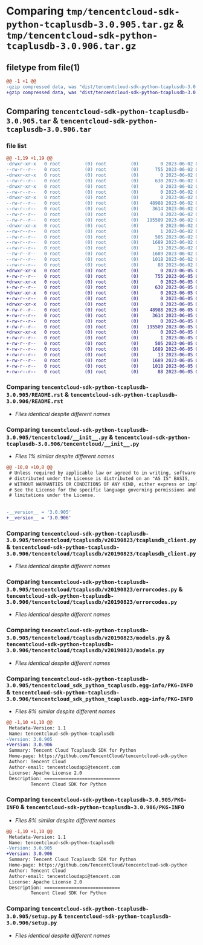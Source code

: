 # Comparing `tmp/tencentcloud-sdk-python-tcaplusdb-3.0.905.tar.gz` & `tmp/tencentcloud-sdk-python-tcaplusdb-3.0.906.tar.gz`

## filetype from file(1)

```diff
@@ -1 +1 @@
-gzip compressed data, was "dist/tencentcloud-sdk-python-tcaplusdb-3.0.905.tar", last modified: Fri Jun  2 00:39:31 2023, max compression
+gzip compressed data, was "dist/tencentcloud-sdk-python-tcaplusdb-3.0.906.tar", last modified: Mon Jun  5 00:42:43 2023, max compression
```

## Comparing `tencentcloud-sdk-python-tcaplusdb-3.0.905.tar` & `tencentcloud-sdk-python-tcaplusdb-3.0.906.tar`

### file list

```diff
@@ -1,19 +1,19 @@
-drwxr-xr-x   0 root         (0) root         (0)        0 2023-06-02 00:39:31.000000 tencentcloud-sdk-python-tcaplusdb-3.0.905/
--rw-r--r--   0 root         (0) root         (0)      755 2023-06-02 00:39:31.000000 tencentcloud-sdk-python-tcaplusdb-3.0.905/README.rst
-drwxr-xr-x   0 root         (0) root         (0)        0 2023-06-02 00:39:31.000000 tencentcloud-sdk-python-tcaplusdb-3.0.905/tencentcloud/
--rw-r--r--   0 root         (0) root         (0)      630 2023-06-02 00:39:31.000000 tencentcloud-sdk-python-tcaplusdb-3.0.905/tencentcloud/__init__.py
-drwxr-xr-x   0 root         (0) root         (0)        0 2023-06-02 00:39:31.000000 tencentcloud-sdk-python-tcaplusdb-3.0.905/tencentcloud/tcaplusdb/
--rw-r--r--   0 root         (0) root         (0)        0 2023-06-02 00:39:31.000000 tencentcloud-sdk-python-tcaplusdb-3.0.905/tencentcloud/tcaplusdb/__init__.py
-drwxr-xr-x   0 root         (0) root         (0)        0 2023-06-02 00:39:31.000000 tencentcloud-sdk-python-tcaplusdb-3.0.905/tencentcloud/tcaplusdb/v20190823/
--rw-r--r--   0 root         (0) root         (0)    48988 2023-06-02 00:39:31.000000 tencentcloud-sdk-python-tcaplusdb-3.0.905/tencentcloud/tcaplusdb/v20190823/tcaplusdb_client.py
--rw-r--r--   0 root         (0) root         (0)     3614 2023-06-02 00:39:31.000000 tencentcloud-sdk-python-tcaplusdb-3.0.905/tencentcloud/tcaplusdb/v20190823/errorcodes.py
--rw-r--r--   0 root         (0) root         (0)        0 2023-06-02 00:39:31.000000 tencentcloud-sdk-python-tcaplusdb-3.0.905/tencentcloud/tcaplusdb/v20190823/__init__.py
--rw-r--r--   0 root         (0) root         (0)   195509 2023-06-02 00:39:31.000000 tencentcloud-sdk-python-tcaplusdb-3.0.905/tencentcloud/tcaplusdb/v20190823/models.py
-drwxr-xr-x   0 root         (0) root         (0)        0 2023-06-02 00:39:31.000000 tencentcloud-sdk-python-tcaplusdb-3.0.905/tencentcloud_sdk_python_tcaplusdb.egg-info/
--rw-r--r--   0 root         (0) root         (0)        1 2023-06-02 00:39:31.000000 tencentcloud-sdk-python-tcaplusdb-3.0.905/tencentcloud_sdk_python_tcaplusdb.egg-info/dependency_links.txt
--rw-r--r--   0 root         (0) root         (0)      505 2023-06-02 00:39:31.000000 tencentcloud-sdk-python-tcaplusdb-3.0.905/tencentcloud_sdk_python_tcaplusdb.egg-info/SOURCES.txt
--rw-r--r--   0 root         (0) root         (0)     1689 2023-06-02 00:39:31.000000 tencentcloud-sdk-python-tcaplusdb-3.0.905/tencentcloud_sdk_python_tcaplusdb.egg-info/PKG-INFO
--rw-r--r--   0 root         (0) root         (0)       13 2023-06-02 00:39:31.000000 tencentcloud-sdk-python-tcaplusdb-3.0.905/tencentcloud_sdk_python_tcaplusdb.egg-info/top_level.txt
--rw-r--r--   0 root         (0) root         (0)     1689 2023-06-02 00:39:31.000000 tencentcloud-sdk-python-tcaplusdb-3.0.905/PKG-INFO
--rw-r--r--   0 root         (0) root         (0)     1018 2023-06-02 00:39:31.000000 tencentcloud-sdk-python-tcaplusdb-3.0.905/setup.py
--rw-r--r--   0 root         (0) root         (0)       88 2023-06-02 00:39:31.000000 tencentcloud-sdk-python-tcaplusdb-3.0.905/setup.cfg
+drwxr-xr-x   0 root         (0) root         (0)        0 2023-06-05 00:42:43.000000 tencentcloud-sdk-python-tcaplusdb-3.0.906/
+-rw-r--r--   0 root         (0) root         (0)      755 2023-06-05 00:42:43.000000 tencentcloud-sdk-python-tcaplusdb-3.0.906/README.rst
+drwxr-xr-x   0 root         (0) root         (0)        0 2023-06-05 00:42:43.000000 tencentcloud-sdk-python-tcaplusdb-3.0.906/tencentcloud/
+-rw-r--r--   0 root         (0) root         (0)      630 2023-06-05 00:42:43.000000 tencentcloud-sdk-python-tcaplusdb-3.0.906/tencentcloud/__init__.py
+drwxr-xr-x   0 root         (0) root         (0)        0 2023-06-05 00:42:43.000000 tencentcloud-sdk-python-tcaplusdb-3.0.906/tencentcloud/tcaplusdb/
+-rw-r--r--   0 root         (0) root         (0)        0 2023-06-05 00:42:43.000000 tencentcloud-sdk-python-tcaplusdb-3.0.906/tencentcloud/tcaplusdb/__init__.py
+drwxr-xr-x   0 root         (0) root         (0)        0 2023-06-05 00:42:43.000000 tencentcloud-sdk-python-tcaplusdb-3.0.906/tencentcloud/tcaplusdb/v20190823/
+-rw-r--r--   0 root         (0) root         (0)    48988 2023-06-05 00:42:43.000000 tencentcloud-sdk-python-tcaplusdb-3.0.906/tencentcloud/tcaplusdb/v20190823/tcaplusdb_client.py
+-rw-r--r--   0 root         (0) root         (0)     3614 2023-06-05 00:42:43.000000 tencentcloud-sdk-python-tcaplusdb-3.0.906/tencentcloud/tcaplusdb/v20190823/errorcodes.py
+-rw-r--r--   0 root         (0) root         (0)        0 2023-06-05 00:42:43.000000 tencentcloud-sdk-python-tcaplusdb-3.0.906/tencentcloud/tcaplusdb/v20190823/__init__.py
+-rw-r--r--   0 root         (0) root         (0)   195509 2023-06-05 00:42:43.000000 tencentcloud-sdk-python-tcaplusdb-3.0.906/tencentcloud/tcaplusdb/v20190823/models.py
+drwxr-xr-x   0 root         (0) root         (0)        0 2023-06-05 00:42:43.000000 tencentcloud-sdk-python-tcaplusdb-3.0.906/tencentcloud_sdk_python_tcaplusdb.egg-info/
+-rw-r--r--   0 root         (0) root         (0)        1 2023-06-05 00:42:43.000000 tencentcloud-sdk-python-tcaplusdb-3.0.906/tencentcloud_sdk_python_tcaplusdb.egg-info/dependency_links.txt
+-rw-r--r--   0 root         (0) root         (0)      505 2023-06-05 00:42:43.000000 tencentcloud-sdk-python-tcaplusdb-3.0.906/tencentcloud_sdk_python_tcaplusdb.egg-info/SOURCES.txt
+-rw-r--r--   0 root         (0) root         (0)     1689 2023-06-05 00:42:43.000000 tencentcloud-sdk-python-tcaplusdb-3.0.906/tencentcloud_sdk_python_tcaplusdb.egg-info/PKG-INFO
+-rw-r--r--   0 root         (0) root         (0)       13 2023-06-05 00:42:43.000000 tencentcloud-sdk-python-tcaplusdb-3.0.906/tencentcloud_sdk_python_tcaplusdb.egg-info/top_level.txt
+-rw-r--r--   0 root         (0) root         (0)     1689 2023-06-05 00:42:43.000000 tencentcloud-sdk-python-tcaplusdb-3.0.906/PKG-INFO
+-rw-r--r--   0 root         (0) root         (0)     1018 2023-06-05 00:42:43.000000 tencentcloud-sdk-python-tcaplusdb-3.0.906/setup.py
+-rw-r--r--   0 root         (0) root         (0)       88 2023-06-05 00:42:43.000000 tencentcloud-sdk-python-tcaplusdb-3.0.906/setup.cfg
```

### Comparing `tencentcloud-sdk-python-tcaplusdb-3.0.905/README.rst` & `tencentcloud-sdk-python-tcaplusdb-3.0.906/README.rst`

 * *Files identical despite different names*

### Comparing `tencentcloud-sdk-python-tcaplusdb-3.0.905/tencentcloud/__init__.py` & `tencentcloud-sdk-python-tcaplusdb-3.0.906/tencentcloud/__init__.py`

 * *Files 1% similar despite different names*

```diff
@@ -10,8 +10,8 @@
 # Unless required by applicable law or agreed to in writing, software
 # distributed under the License is distributed on an "AS IS" BASIS,
 # WITHOUT WARRANTIES OR CONDITIONS OF ANY KIND, either express or implied.
 # See the License for the specific language governing permissions and
 # limitations under the License.
 
 
-__version__ = '3.0.905'
+__version__ = '3.0.906'
```

### Comparing `tencentcloud-sdk-python-tcaplusdb-3.0.905/tencentcloud/tcaplusdb/v20190823/tcaplusdb_client.py` & `tencentcloud-sdk-python-tcaplusdb-3.0.906/tencentcloud/tcaplusdb/v20190823/tcaplusdb_client.py`

 * *Files identical despite different names*

### Comparing `tencentcloud-sdk-python-tcaplusdb-3.0.905/tencentcloud/tcaplusdb/v20190823/errorcodes.py` & `tencentcloud-sdk-python-tcaplusdb-3.0.906/tencentcloud/tcaplusdb/v20190823/errorcodes.py`

 * *Files identical despite different names*

### Comparing `tencentcloud-sdk-python-tcaplusdb-3.0.905/tencentcloud/tcaplusdb/v20190823/models.py` & `tencentcloud-sdk-python-tcaplusdb-3.0.906/tencentcloud/tcaplusdb/v20190823/models.py`

 * *Files identical despite different names*

### Comparing `tencentcloud-sdk-python-tcaplusdb-3.0.905/tencentcloud_sdk_python_tcaplusdb.egg-info/PKG-INFO` & `tencentcloud-sdk-python-tcaplusdb-3.0.906/tencentcloud_sdk_python_tcaplusdb.egg-info/PKG-INFO`

 * *Files 8% similar despite different names*

```diff
@@ -1,10 +1,10 @@
 Metadata-Version: 1.1
 Name: tencentcloud-sdk-python-tcaplusdb
-Version: 3.0.905
+Version: 3.0.906
 Summary: Tencent Cloud Tcaplusdb SDK for Python
 Home-page: https://github.com/TencentCloud/tencentcloud-sdk-python
 Author: Tencent Cloud
 Author-email: tencentcloudapi@tencent.com
 License: Apache License 2.0
 Description: ============================
         Tencent Cloud SDK for Python
```

### Comparing `tencentcloud-sdk-python-tcaplusdb-3.0.905/PKG-INFO` & `tencentcloud-sdk-python-tcaplusdb-3.0.906/PKG-INFO`

 * *Files 8% similar despite different names*

```diff
@@ -1,10 +1,10 @@
 Metadata-Version: 1.1
 Name: tencentcloud-sdk-python-tcaplusdb
-Version: 3.0.905
+Version: 3.0.906
 Summary: Tencent Cloud Tcaplusdb SDK for Python
 Home-page: https://github.com/TencentCloud/tencentcloud-sdk-python
 Author: Tencent Cloud
 Author-email: tencentcloudapi@tencent.com
 License: Apache License 2.0
 Description: ============================
         Tencent Cloud SDK for Python
```

### Comparing `tencentcloud-sdk-python-tcaplusdb-3.0.905/setup.py` & `tencentcloud-sdk-python-tcaplusdb-3.0.906/setup.py`

 * *Files identical despite different names*

